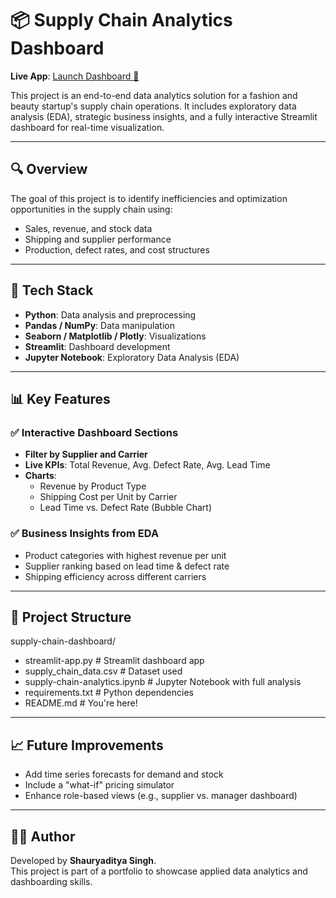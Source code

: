 # 📦 Supply Chain Analytics Dashboard

**Live App**: [Launch Dashboard 🚀](https://supply-chain-dashboard-kpqwrprmfmbhylrdm8p7j7.streamlit.app/)

This project is an end-to-end data analytics solution for a fashion and beauty startup's supply chain operations. It includes exploratory data analysis (EDA), strategic business insights, and a fully interactive Streamlit dashboard for real-time visualization.

---

## 🔍 Overview

The goal of this project is to identify inefficiencies and optimization opportunities in the supply chain using:
- Sales, revenue, and stock data
- Shipping and supplier performance
- Production, defect rates, and cost structures

---

## 🧰 Tech Stack

- **Python**: Data analysis and preprocessing
- **Pandas / NumPy**: Data manipulation
- **Seaborn / Matplotlib / Plotly**: Visualizations
- **Streamlit**: Dashboard development
- **Jupyter Notebook**: Exploratory Data Analysis (EDA)

---

## 📊 Key Features

### ✅ Interactive Dashboard Sections
- **Filter by Supplier and Carrier**
- **Live KPIs**: Total Revenue, Avg. Defect Rate, Avg. Lead Time
- **Charts**:
  - Revenue by Product Type
  - Shipping Cost per Unit by Carrier
  - Lead Time vs. Defect Rate (Bubble Chart)

### ✅ Business Insights from EDA
- Product categories with highest revenue per unit
- Supplier ranking based on lead time & defect rate
- Shipping efficiency across different carriers

---

## 📁 Project Structure
supply-chain-dashboard/
- streamlit-app.py # Streamlit dashboard app
- supply_chain_data.csv # Dataset used
- supply-chain-analytics.ipynb # Jupyter Notebook with full analysis
- requirements.txt # Python dependencies
- README.md # You're here!

---

## 📈 Future Improvements
- Add time series forecasts for demand and stock  
- Include a "what-if" pricing simulator  
- Enhance role-based views (e.g., supplier vs. manager dashboard)

---

## 👨‍💼 Author  
Developed by **Shauryaditya Singh**.  
This project is part of a portfolio to showcase applied data analytics and dashboarding skills.
